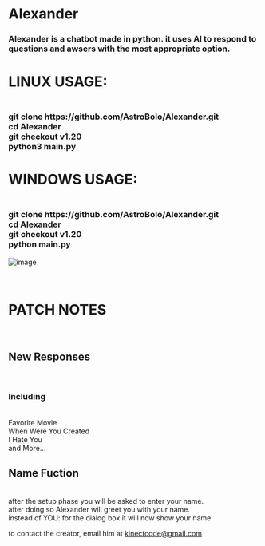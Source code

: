 # Alexander
<h3>Alexander is a chatbot made in python. it uses AI to respond to questions and awsers with the most appropriate option.</h3>

<h1>LINUX USAGE:</h1>
<h3><br>git clone https://github.com/AstroBolo/Alexander.git
<br>cd Alexander
<br>git checkout v1.20 
<br>python3 main.py</h3>

<h1>WINDOWS USAGE:</h1>
<h3><br>git clone https://github.com/AstroBolo/Alexander.git
<br>cd Alexander
<br>git checkout v1.20
<br>python main.py</h3>

![image](https://user-images.githubusercontent.com/73861354/128773122-d5a609be-4534-48d9-9ccc-f8b5d0217e73.png)

<br><h1>PATCH NOTES</h1>
<br><h2>New Responses</h2>
<br><h3>Including</h3>
<br>Favorite Movie
<br>When Were You Created
<br>I Hate You
<br>and More...
<br><h2> Name Fuction</h2>
<br>after the setup phase you will be asked to enter your name.
<br>after doing so Alexander will greet you with your name.
<br>instead of YOU: for the dialog box it will now show your name

to contact the creator, email him at kinectcode@gmail.com
